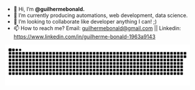 - 👋 Hi, I’m <b>@guilhermebonald.</b>
- 🌱 I’m currently producing automations, web development, data science.
- 💞️ I’m looking to collaborate like developer anything I can! ;)
- 📫 How to reach me? Email: guilhermebonald@gmail.com || Linkedin: https://www.linkedin.com/in/guilherme-bonald-1963a9143

<!---
guilhermebonald/guilhermebonald is a ✨ special ✨ repository because its `README.md` (this file) appears on your GitHub profile.
You can click the Preview link to take a look at your changes.
--->

  ![Snake animation](https://github.com/guilhermebonald/guilhermebonald/blob/output/github-contribution-grid-snake.svg)


